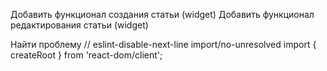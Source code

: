 Добавить функционал создания статьи (widget)
Добавить функционал редактирования статьи (widget)

Найти проблему
// eslint-disable-next-line import/no-unresolved
import { createRoot } from 'react-dom/client';
